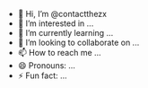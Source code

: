 - 👋 Hi, I’m @contactthezx
- 👀 I’m interested in ...
- 🌱 I’m currently learning ...
- 💞️ I’m looking to collaborate on ...
- 📫 How to reach me ...
- 😄 Pronouns: ...
- ⚡ Fun fact: ...

<!---
contactthezx/contactthezx is a ✨ special ✨ repository because its `README.md` (this file) appears on your GitHub profile.
You can click the Preview link to take a look at your changes.
--->
